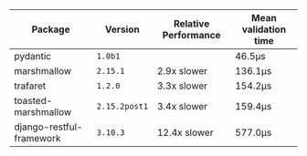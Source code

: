 [//]: <> (Generated with benchmarks/run.py, DO NOT EDIT THIS FILE DIRECTLY, instead run `SAVE=1 python ./run.py`.)

Package | Version | Relative Performance | Mean validation time
--- | --- | --- | ---
pydantic | `1.0b1` |  | 46.5μs
marshmallow | `2.15.1` | 2.9x slower | 136.1μs
trafaret | `1.2.0` | 3.3x slower | 154.2μs
toasted-marshmallow | `2.15.2post1` | 3.4x slower | 159.4μs
django-restful-framework | `3.10.3` | 12.4x slower | 577.0μs
